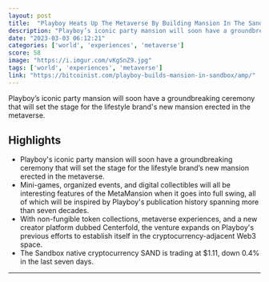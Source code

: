 ```yaml
---
layout: post
title:  "Playboy Heats Up The Metaverse By Building Mansion In The Sandbox"
description: "Playboy’s iconic party mansion will soon have a groundbreaking ceremony that will set the stage for the lifestyle brand's new mansion erected in the metaverse."
date: "2023-03-03 06:12:21"
categories: ['world', 'experiences', 'metaverse']
score: 58
image: "https://i.imgur.com/vKgSnZ9.jpg"
tags: ['world', 'experiences', 'metaverse']
link: "https://bitcoinist.com/playboy-builds-mansion-in-sandbox/amp/"
---
```


Playboy’s iconic party mansion will soon have a groundbreaking ceremony that will set the stage for the lifestyle brand's new mansion erected in the metaverse.

## Highlights

- Playboy's iconic party mansion will soon have a groundbreaking ceremony that will set the stage for the lifestyle brand’s new mansion erected in the metaverse.
- Mini-games, organized events, and digital collectibles will all be interesting features of the MetaMansion when it goes into full swing, all of which will be inspired by Playboy's publication history spanning more than seven decades.
- With non-fungible token collections, metaverse experiences, and a new creator platform dubbed Centerfold, the venture expands on Playboy's previous efforts to establish itself in the cryptocurrency-adjacent Web3 space.
- The Sandbox native cryptocurrency SAND is trading at $1.11, down 0.4% in the last seven days.

---
